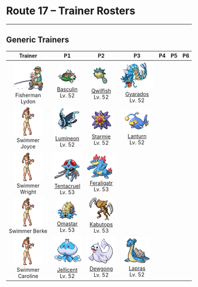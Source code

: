# Route 17 – Trainer Rosters

---

## Generic Trainers</h3>

| Trainer | P1 | P2 | P3 | P4 | P5 | P6 |
|:-------:|:--:|:--:|:--:|:--:|:--:|:--:|
| ![Fisherman Lydon](../../assets/trainers/fisherman.png "Fisherman Lydon")<br>Fisherman Lydon | ![Basculin](../../assets/sprites/basculin-red-striped/front.gif "Basculin Red Striped: Red and blue Basculin usually do not get along, but sometimes members of one school mingle with the other’s school.")<br>[Basculin](../../pokemon/basculin-red-striped.md/)<br>Lv. 52 | ![Qwilfish](../../assets/sprites/qwilfish/front.gif "Qwilfish: It shoots the poison spines on its body in all directions. Its round form makes it a poor swimmer.")<br>[Qwilfish](../../pokemon/qwilfish.md/)<br>Lv. 52 | ![Gyarados](../../assets/sprites/gyarados/front.gif "Gyarados: Once it begins to rampage, a Gyarados will burn everything down, even in a harsh storm.")<br>[Gyarados](../../pokemon/gyarados.md/)<br>Lv. 52 |
| ![Swimmer Joyce](../../assets/trainers/swimmer.png "Swimmer Joyce")<br>Swimmer Joyce | ![Lumineon](../../assets/sprites/lumineon/front.gif "Lumineon: It crawls along the seafloor using its long front fins like legs. It competes for food with Lanturn.")<br>[Lumineon](../../pokemon/lumineon.md/)<br>Lv. 52 | ![Starmie](../../assets/sprites/starmie/front.gif "Starmie: At the center of its body is a red core, which sends mysterious radio signals into the night sky.")<br>[Starmie](../../pokemon/starmie.md/)<br>Lv. 52 | ![Lanturn](../../assets/sprites/lanturn/front.gif "Lanturn: Lanturn’s light can shine up from great depths. It is nicknamed “The Deep-Sea Star.”")<br>[Lanturn](../../pokemon/lanturn.md/)<br>Lv. 52 |
| ![Swimmer Wright](../../assets/trainers/swimmer.png "Swimmer Wright")<br>Swimmer Wright | ![Tentacruel](../../assets/sprites/tentacruel/front.gif "Tentacruel: It extends its 80 tentacles to form an encircling poisonous net that is difficult to escape.")<br>[Tentacruel](../../pokemon/tentacruel.md/)<br>Lv. 53 | ![Feraligatr](../../assets/sprites/feraligatr/front.gif "Feraligatr: It usually moves slowly, but it goes at blinding speed when it attacks and bites prey.")<br>[Feraligatr](../../pokemon/feraligatr.md/)<br>Lv. 53 |
| ![Swimmer Berke](../../assets/trainers/swimmer.png "Swimmer Berke")<br>Swimmer Berke | ![Omastar](../../assets/sprites/omastar/front.gif "Omastar: It is thought that this Pokémon became extinct because its spiral shell grew too large.")<br>[Omastar](../../pokemon/omastar.md/)<br>Lv. 53 | ![Kabutops](../../assets/sprites/kabutops/front.gif "Kabutops: It is thought that this Pokémon came onto land because its prey adapted to life on land.")<br>[Kabutops](../../pokemon/kabutops.md/)<br>Lv. 53 |
| ![Swimmer Caroline](../../assets/trainers/swimmer.png "Swimmer Caroline")<br>Swimmer Caroline | ![Jellicent](../../assets/sprites/jellicent/front.gif "Jellicent: They propel themselves by expelling absorbed seawater from their bodies. Their favorite food is life energy.")<br>[Jellicent](../../pokemon/jellicent.md/)<br>Lv. 52 | ![Dewgong](../../assets/sprites/dewgong/front.gif "Dewgong: In snow, the pure white coat covering its body obscures it from predators.")<br>[Dewgong](../../pokemon/dewgong.md/)<br>Lv. 52 | ![Lapras](../../assets/sprites/lapras/front.gif "Lapras: It loves crossing the sea with people and Pokémon on its back. It understands human speech.")<br>[Lapras](../../pokemon/lapras.md/)<br>Lv. 52 |

